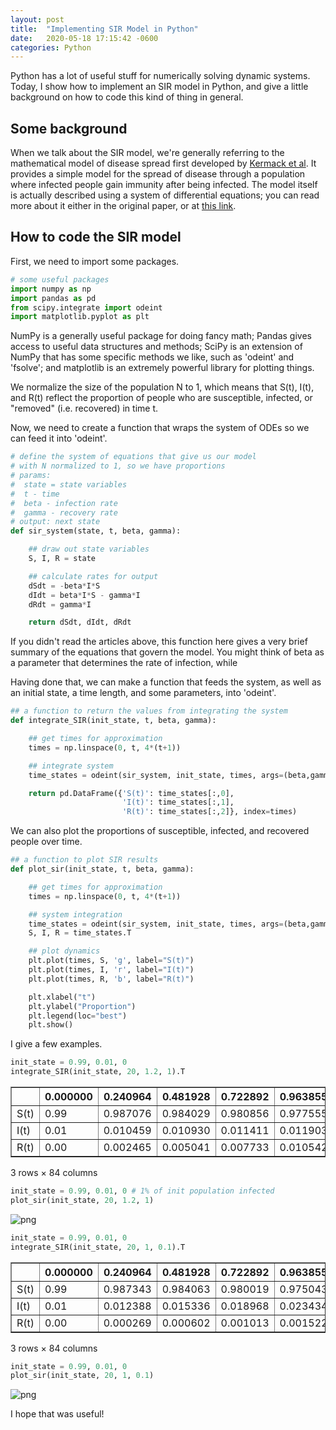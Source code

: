 ```yaml
---
layout: post
title:  "Implementing SIR Model in Python"
date:   2020-05-18 17:15:42 -0600
categories: Python
---
```

Python has a lot of useful stuff for numerically solving dynamic systems. Today, I show how to implement an SIR model in Python, and give a little background on how to code this kind of thing in general.

## Some background
When we talk about the SIR model, we're generally referring to the mathematical model of disease spread first developed by [Kermack et al](doi:10.1098/rspa.1927.0118).
It provides a simple model for the spread of disease through a population where infected people gain immunity after being infected.
The model itself is actually described using a system of differential equations; you can read more about it either in the original paper, or at [this link](https://mathworld.wolfram.com/Kermack-McKendrickModel.html).

## How to code the SIR model
First, we need to import some packages.
```python
# some useful packages
import numpy as np
import pandas as pd
from scipy.integrate import odeint
import matplotlib.pyplot as plt
```
NumPy is a generally useful package for doing fancy math; Pandas gives access to useful data structures and methods; SciPy is an extension of NumPy that has some specific methods we like, such as 'odeint' and 'fsolve'; and matplotlib is an extremely powerful library for plotting things.

We normalize the size of the population N to 1, which means that S(t), I(t), and R(t) reflect the proportion of people who are susceptible, infected, or "removed" (i.e. recovered) in time t.

Now, we need to create a function that wraps the system of ODEs so we can feed it into 'odeint'.
```python
# define the system of equations that give us our model
# with N normalized to 1, so we have proportions
# params:
#  state = state variables
#  t - time
#  beta - infection rate
#  gamma - recovery rate
# output: next state
def sir_system(state, t, beta, gamma):

    ## draw out state variables
    S, I, R = state

    ## calculate rates for output
    dSdt = -beta*I*S
    dIdt = beta*I*S - gamma*I
    dRdt = gamma*I

    return dSdt, dIdt, dRdt

```
If you didn't read the articles above, this function here gives a very brief summary of the equations that govern the model. You might think of beta as a parameter that determines the rate of infection, while

Having done that, we can make a function that feeds the system, as well as an initial state, a time length, and some parameters, into 'odeint'.
```python
## a function to return the values from integrating the system
def integrate_SIR(init_state, t, beta, gamma):

    ## get times for approximation
    times = np.linspace(0, t, 4*(t+1))

    ## integrate system
    time_states = odeint(sir_system, init_state, times, args=(beta,gamma,))

    return pd.DataFrame({'S(t)': time_states[:,0],
                         'I(t)': time_states[:,1],
                         'R(t)': time_states[:,2]}, index=times)
```

We can also plot the proportions of susceptible, infected, and recovered people over time.
```python
## a function to plot SIR results
def plot_sir(init_state, t, beta, gamma):

    ## get times for approximation
    times = np.linspace(0, t, 4*(t+1))

    ## system integration
    time_states = odeint(sir_system, init_state, times, args=(beta,gamma,))
    S, I, R = time_states.T

    ## plot dynamics
    plt.plot(times, S, 'g', label="S(t)")
    plt.plot(times, I, 'r', label="I(t)")
    plt.plot(times, R, 'b', label="R(t)")

    plt.xlabel("t")
    plt.ylabel("Proportion")
    plt.legend(loc="best")
    plt.show()
```

I give a few examples.
```python
init_state = 0.99, 0.01, 0
integrate_SIR(init_state, 20, 1.2, 1).T
```




<div>
<style scoped>
    .dataframe tbody tr th:only-of-type {
        vertical-align: middle;
    }

    .dataframe tbody tr th {
        vertical-align: top;
    }

    .dataframe thead th {
        text-align: right;
    }
</style>
<table border="1" class="dataframe">
  <thead>
    <tr style="text-align: right;">
      <th></th>
      <th>0.000000</th>
      <th>0.240964</th>
      <th>0.481928</th>
      <th>0.722892</th>
      <th>0.963855</th>
      <th>1.204819</th>
      <th>1.445783</th>
      <th>1.686747</th>
      <th>1.927711</th>
      <th>2.168675</th>
      <th>...</th>
      <th>17.831325</th>
      <th>18.072289</th>
      <th>18.313253</th>
      <th>18.554217</th>
      <th>18.795181</th>
      <th>19.036145</th>
      <th>19.277108</th>
      <th>19.518072</th>
      <th>19.759036</th>
      <th>20.000000</th>
    </tr>
  </thead>
  <tbody>
    <tr>
      <td>S(t)</td>
      <td>0.99</td>
      <td>0.987076</td>
      <td>0.984029</td>
      <td>0.980856</td>
      <td>0.977555</td>
      <td>0.974126</td>
      <td>0.970568</td>
      <td>0.966878</td>
      <td>0.963059</td>
      <td>0.959110</td>
      <td>...</td>
      <td>0.685397</td>
      <td>0.683812</td>
      <td>0.682297</td>
      <td>0.680850</td>
      <td>0.679469</td>
      <td>0.678150</td>
      <td>0.676891</td>
      <td>0.675691</td>
      <td>0.674545</td>
      <td>0.673453</td>
    </tr>
    <tr>
      <td>I(t)</td>
      <td>0.01</td>
      <td>0.010459</td>
      <td>0.010930</td>
      <td>0.011411</td>
      <td>0.011903</td>
      <td>0.012404</td>
      <td>0.012913</td>
      <td>0.013428</td>
      <td>0.013949</td>
      <td>0.014474</td>
      <td>...</td>
      <td>0.008181</td>
      <td>0.007836</td>
      <td>0.007503</td>
      <td>0.007181</td>
      <td>0.006870</td>
      <td>0.006570</td>
      <td>0.006280</td>
      <td>0.006001</td>
      <td>0.005733</td>
      <td>0.005475</td>
    </tr>
    <tr>
      <td>R(t)</td>
      <td>0.00</td>
      <td>0.002465</td>
      <td>0.005041</td>
      <td>0.007733</td>
      <td>0.010542</td>
      <td>0.013470</td>
      <td>0.016520</td>
      <td>0.019693</td>
      <td>0.022992</td>
      <td>0.026416</td>
      <td>...</td>
      <td>0.306423</td>
      <td>0.308352</td>
      <td>0.310200</td>
      <td>0.311969</td>
      <td>0.313662</td>
      <td>0.315281</td>
      <td>0.316829</td>
      <td>0.318308</td>
      <td>0.319722</td>
      <td>0.321072</td>
    </tr>
  </tbody>
</table>
<p>3 rows × 84 columns</p>
</div>




```python
init_state = 0.99, 0.01, 0 # 1% of init population infected
plot_sir(init_state, 20, 1.2, 1)
```


![png](https://nhaksar.github.io/assets/2020-05-18/output_6_0.png)



```python
init_state = 0.99, 0.01, 0
integrate_SIR(init_state, 20, 1, 0.1).T
```




<div>
<style scoped>
    .dataframe tbody tr th:only-of-type {
        vertical-align: middle;
    }

    .dataframe tbody tr th {
        vertical-align: top;
    }

    .dataframe thead th {
        text-align: right;
    }
</style>
<table border="1" class="dataframe">
  <thead>
    <tr style="text-align: right;">
      <th></th>
      <th>0.000000</th>
      <th>0.240964</th>
      <th>0.481928</th>
      <th>0.722892</th>
      <th>0.963855</th>
      <th>1.204819</th>
      <th>1.445783</th>
      <th>1.686747</th>
      <th>1.927711</th>
      <th>2.168675</th>
      <th>...</th>
      <th>17.831325</th>
      <th>18.072289</th>
      <th>18.313253</th>
      <th>18.554217</th>
      <th>18.795181</th>
      <th>19.036145</th>
      <th>19.277108</th>
      <th>19.518072</th>
      <th>19.759036</th>
      <th>20.000000</th>
    </tr>
  </thead>
  <tbody>
    <tr>
      <td>S(t)</td>
      <td>0.99</td>
      <td>0.987343</td>
      <td>0.984063</td>
      <td>0.980019</td>
      <td>0.975043</td>
      <td>0.968935</td>
      <td>0.961456</td>
      <td>0.952332</td>
      <td>0.941248</td>
      <td>0.927849</td>
      <td>...</td>
      <td>0.000804</td>
      <td>0.000750</td>
      <td>0.000702</td>
      <td>0.000657</td>
      <td>0.000617</td>
      <td>0.000580</td>
      <td>0.000546</td>
      <td>0.000514</td>
      <td>0.000485</td>
      <td>0.000459</td>
    </tr>
    <tr>
      <td>I(t)</td>
      <td>0.01</td>
      <td>0.012388</td>
      <td>0.015336</td>
      <td>0.018968</td>
      <td>0.023434</td>
      <td>0.028915</td>
      <td>0.035618</td>
      <td>0.043789</td>
      <td>0.053703</td>
      <td>0.065668</td>
      <td>...</td>
      <td>0.287550</td>
      <td>0.280757</td>
      <td>0.274120</td>
      <td>0.267638</td>
      <td>0.261306</td>
      <td>0.255121</td>
      <td>0.249081</td>
      <td>0.243182</td>
      <td>0.237421</td>
      <td>0.231794</td>
    </tr>
    <tr>
      <td>R(t)</td>
      <td>0.00</td>
      <td>0.000269</td>
      <td>0.000602</td>
      <td>0.001013</td>
      <td>0.001522</td>
      <td>0.002151</td>
      <td>0.002926</td>
      <td>0.003879</td>
      <td>0.005050</td>
      <td>0.006484</td>
      <td>...</td>
      <td>0.711646</td>
      <td>0.718493</td>
      <td>0.725178</td>
      <td>0.731705</td>
      <td>0.738077</td>
      <td>0.744299</td>
      <td>0.750374</td>
      <td>0.756304</td>
      <td>0.762094</td>
      <td>0.767747</td>
    </tr>
  </tbody>
</table>
<p>3 rows × 84 columns</p>
</div>




```python
init_state = 0.99, 0.01, 0
plot_sir(init_state, 20, 1, 0.1)
```


![png](https://nhaksar.github.io/assets/2020-05-18/output_8_0.png)

I hope that was useful!
